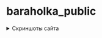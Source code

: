 # baraholka_public
<details> 
  <summary>Скриншоты сайта</summary>
  ![image](https://raw.githubusercontent.com/SalyVL/baraholka_public/main/screenshots/create%20ad.png?raw=true "Главная страница")
  ![image](/screenshots/someone's profile.png?raw=true "Профиль другого пользователя")
  ![image](/screenshots/own profile.png?raw=true "Свой профиль")
  ![image](/screenshots/create ad.png?raw=true "Создание объявления")
  ![image](/screenshots/someone's ad.png?raw=true "Чужое объявление")
  ![image](/screenshots/own ad.png?raw=true "Своё объявление")
 </details>

